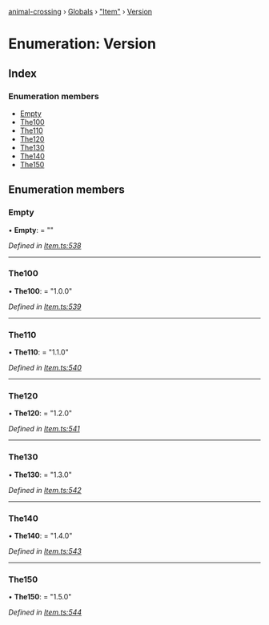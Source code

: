 [animal-crossing](../README.md) › [Globals](../globals.md) › ["Item"](../modules/_item_.md) › [Version](_item_.version.md)

# Enumeration: Version

## Index

### Enumeration members

* [Empty](_item_.version.md#empty)
* [The100](_item_.version.md#the100)
* [The110](_item_.version.md#the110)
* [The120](_item_.version.md#the120)
* [The130](_item_.version.md#the130)
* [The140](_item_.version.md#the140)
* [The150](_item_.version.md#the150)

## Enumeration members

###  Empty

• **Empty**: = ""

*Defined in [Item.ts:538](https://github.com/Norviah/animal-crossing/blob/c9eb585/module/types/Item.ts#L538)*

___

###  The100

• **The100**: = "1.0.0"

*Defined in [Item.ts:539](https://github.com/Norviah/animal-crossing/blob/c9eb585/module/types/Item.ts#L539)*

___

###  The110

• **The110**: = "1.1.0"

*Defined in [Item.ts:540](https://github.com/Norviah/animal-crossing/blob/c9eb585/module/types/Item.ts#L540)*

___

###  The120

• **The120**: = "1.2.0"

*Defined in [Item.ts:541](https://github.com/Norviah/animal-crossing/blob/c9eb585/module/types/Item.ts#L541)*

___

###  The130

• **The130**: = "1.3.0"

*Defined in [Item.ts:542](https://github.com/Norviah/animal-crossing/blob/c9eb585/module/types/Item.ts#L542)*

___

###  The140

• **The140**: = "1.4.0"

*Defined in [Item.ts:543](https://github.com/Norviah/animal-crossing/blob/c9eb585/module/types/Item.ts#L543)*

___

###  The150

• **The150**: = "1.5.0"

*Defined in [Item.ts:544](https://github.com/Norviah/animal-crossing/blob/c9eb585/module/types/Item.ts#L544)*
